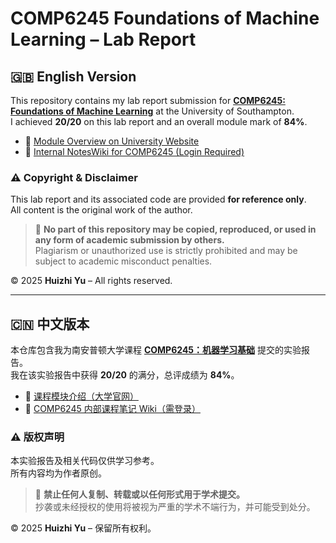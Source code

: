 # COMP6245 Foundations of Machine Learning – Lab Report

## 🇬🇧 English Version

This repository contains my lab report submission for **[COMP6245: Foundations of Machine Learning](https://www.southampton.ac.uk/courses/modules/comp6245)** at the University of Southampton.  
I achieved **20/20** on this lab report and an overall module mark of **84%**.

- 🔗 [Module Overview on University Website](https://www.southampton.ac.uk/courses/modules/comp6245)  
- 🔗 [Internal NotesWiki for COMP6245 (Login Required)](https://secure.ecs.soton.ac.uk/noteswiki/w/COMP6245)



### ⚠️ Copyright & Disclaimer

This lab report and its associated code are provided **for reference only**.  
All content is the original work of the author.

> 📌 **No part of this repository may be copied, reproduced, or used in any form of academic submission by others.**  
> Plagiarism or unauthorized use is strictly prohibited and may be subject to academic misconduct penalties.

© 2025 **Huizhi Yu** – All rights reserved.

---

## 🇨🇳 中文版本

本仓库包含我为南安普顿大学课程 **[COMP6245：机器学习基础](https://www.southampton.ac.uk/courses/modules/comp6245)** 提交的实验报告。  
我在该实验报告中获得 **20/20** 的满分，总评成绩为 **84%**。

- 🔗 [课程模块介绍（大学官网）](https://www.southampton.ac.uk/courses/modules/comp6245)  
- 🔗 [COMP6245 内部课程笔记 Wiki（需登录）](https://secure.ecs.soton.ac.uk/noteswiki/w/COMP6245)



### ⚠️ 版权声明

本实验报告及相关代码仅供学习参考。  
所有内容均为作者原创。

> 📌 **禁止任何人复制、转载或以任何形式用于学术提交。**  
> 抄袭或未经授权的使用将被视为严重的学术不端行为，并可能受到处分。

© 2025 **Huizhi Yu** – 保留所有权利。





